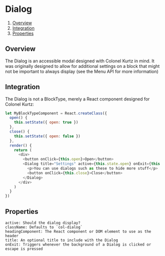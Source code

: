 # Dialog

1.  [Overview](#overview)
2.  [Integration](#integration)
3.  [Properties](#properties)

## Overview

The Dialog is an accessible modal designed with Colonel Kurtz in
mind. It was originally designed to allow for additional settings on a
block that might not be important to always display (see the Menu API
for more information)

## Integration

The Dialog is not a BlockType, merely a React component designed for
Colonel Kurtz:

```javascript
let MyBlockTypeComponent = React.createClass({
  open() {
    this.setState({ open: true })
  },
  close() {
    this.setState({ open: false })
  },
  render() {
    return (
      <div>
        <button onClick={this.open}>Open</button>
        <Dialog title="Settings" active={this.state.open} onExit={this.close}>
          <p>You can use dialogs such as these to hide more stuff</p>
          <button onClick={this.close}>Close</button>
        </Dialog>
      </div>
    )
  }
})
```

## Properties

```
active: Should the dialog display?
className: Defaults to `col-dialog`
headingComponent: The React component or DOM element to use as the header
title: An optional title to include with the Dialog
onExit: Triggers whenever the background of a Dialog is clicked or escape is pressed
```
